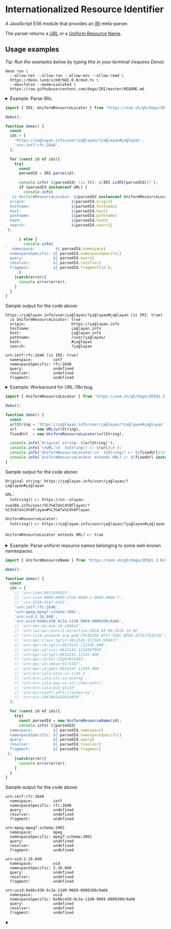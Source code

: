 # Internationalized Resource Identifier

A JavaScript ES6 module that provides an [IRI](https://en.wikipedia.org/wiki/Internationalized_Resource_Identifier)  meta-parser.

The parser returns a [URL](https://developer.mozilla.org/en-US/docs/Web/API/URL) or a [Uniform Resource Name](https://en.wikipedia.org/wiki/Uniform_Resource_Name).

## Usage examples

_Tip: Run the examples below by typing this in your terminal (requires Deno):_

```shell
deno run \
  --allow-net --allow-run --allow-env --allow-read \
  https://deno.land/x/mdrb@2.0.0/mod.ts \
  --dax=false --mode=isolated \
  https://raw.githubusercontent.com/doga/IRI/master/README.md
```

<details data-mdrb>
<summary>Example: Parse IRIs.</summary>

<pre>
description = '''
Running this example is safe, it will not read or write anything to your filesystem.
'''
</pre>
</details>

```javascript
import { IRI, UniformResourceLocator } from 'https://esm.sh/gh/doga/IRI@1.3.0/mod.mjs';

demo();

function demo() {
  const
  ids = [
    'https://çağlayan.info/user/çağlayan/?çağlayan#çağlayan',
    'urn:ietf:rfc:2648',
  ];

  for (const id of ids){
    try{
      const
      parsedId = IRI.parse(id);

      console.info(`${parsedId} (is IRI: ${IRI.isIRI(parsedId)})`);
      if (parsedId instanceof URL) {
        console.info(
`  is UniformResourceLocator: ${parsedId instanceof UniformResourceLocator}
  origin:                    ${parsedId.origin}
  hostname:                  ${parsedId.hostname}
  host:                      ${parsedId.host}
  pathname:                  ${parsedId.pathname}
  hash:                      ${parsedId.hash}
  search:                    ${parsedId.search}
`);

      } else {
        console.info(
`  namespace:         ${ parsedId.namespace}
  namespaceSpecific: ${ parsedId.namespaceSpecific}
  query:             ${ parsedId.query}
  resolver:          ${ parsedId.resolver}
  fragment:          ${ parsedId.fragment}\n`);
      }
    }catch(error){
      console.error(error);
    }
  }
}
```

Sample output for the code above:

```text
https://çağlayan.info/user/çağlayan/?çağlayan#çağlayan (is IRI: true)
  is UniformResourceLocator: true
  origin:                    https://çağlayan.info
  hostname:                  çağlayan.info
  host:                      çağlayan.info
  pathname:                  /user/çağlayan/
  hash:                      #çağlayan
  search:                    ?çağlayan

urn:ietf:rfc:2648 (is IRI: true)
  namespace:         ietf
  namespaceSpecific: rfc:2648
  query:             undefined
  resolver:          undefined
  fragment:          undefined
```

<details data-mdrb>
<summary>Example: Workaround for URL i18n bug.</summary>

<pre>
description = '''
Running this example is safe, it will not read or write anything to your filesystem.
'''
</pre>
</details>

```javascript
import { UniformResourceLocator } from 'https://esm.sh/gh/doga/IRI@1.3.0/mod.mjs';

demo();

function demo() {
  const
  urlString = 'https://çağlayan.info/user/çağlayan/?çağlayan#çağlayan',
  url       = new URL(urlString),
  fixedUrl  = new UniformResourceLocator(urlString);

  console.info(`Original string: ${urlString}`);
  console.info(`\nURL:\n  toString() 👉 ${url}\n`);
  console.info(`UniformResourceLocator:\n  toString() 👉 ${fixedUrl}\n`);
  console.info(`UniformResourceLocator extends URL? 👉 ${fixedUrl instanceof URL}`);
}
```

Sample output for the code above:

```text
Original string: https://çağlayan.info/user/çağlayan/?çağlayan#çağlayan

URL:
  toString() 👉 https://xn--alayan-vua36b.info/user/%C3%A7a%C4%9Flayan/?%C3%A7a%C4%9Flayan#%C3%A7a%C4%9Flayan

UniformResourceLocator:
  toString() 👉 https://çağlayan.info/user/çağlayan/?çağlayan#çağlayan

UniformResourceLocator extends URL? 👉 true
```

<details data-mdrb>
<summary>Example: Parse uniform resource names belonging to some well-known namespaces.</summary>

<pre>
description = '''
Running this example is safe, it will not read or write anything to your filesystem.
'''
</pre>
</details>

```javascript
import { UniformResourceName } from 'https://esm.sh/gh/doga/IRI@1.3.0/mod.mjs';

demo();

function demo() {
  const
  ids = [
    // 'urn:isbn:0451450523',
    // 'urn:isan:0000-0000-2CEA-0000-1-0000-0000-Y',
    // 'urn:ISSN:0167-6423',
    'urn:ietf:rfc:2648',
    'urn:mpeg:mpeg7:schema:2001',
    'urn:oid:2.16.840',
    'urn:uuid:6e8bc430-9c3a-11d9-9669-0800200c9a66',
    // 'urn:nbn:de:bvb:19-146642',
    // 'urn:lex:eu:council:directive:2010-03-09;2010-19-UE',
    // 'urn:lsid:zoobank.org:pub:CDC8D258-8F57-41DC-B560-247E17D3DC8C',
    // 'urn:epc:class:lgtin:4012345.012345.998877',
    // 'urn:epc:id:sgtin:0614141.112345.400',
    // 'urn:epc:id:sscc:0614141.1234567890',
    // 'urn:epc:id:sgln:0614141.12345.400',
    // 'urn:epc:id:bic:CSQU3054383',
    // 'urn:epc:id:imovn:9176187',
    // 'urn:epc:id:gdti:0614141.12345.400',
    // 'urn:mrn:iala:aton:us:1234.5',
    // 'urn:mrn:iala:vts:ca:ecareg',
    // 'urn:mrn:iala:wwy:us:atl:chba:potri',
    // 'urn:mrn:iala:pub:g1143',
    // 'urn:microsoft:adfs:claimsxray',
    // 'urn:eic:10X1001A1001A450',
  ];

  for (const id of ids){
    try{
      const parsedId = new UniformResourceName(id);
      console.info(`${parsedId}
  namespace:         ${ parsedId.namespace}
  namespaceSpecific: ${ parsedId.namespaceSpecific}
  query:             ${ parsedId.query}
  resolver:          ${ parsedId.resolver}
  fragment:          ${ parsedId.fragment}
`);
    }catch(error){
      console.error(error);
    }
  }
}
```

Sample output for the code above:

```text
urn:ietf:rfc:2648
  namespace:         ietf
  namespaceSpecific: rfc:2648
  query:             undefined
  resolver:          undefined
  fragment:          undefined

urn:mpeg:mpeg7:schema:2001
  namespace:         mpeg
  namespaceSpecific: mpeg7:schema:2001
  query:             undefined
  resolver:          undefined
  fragment:          undefined

urn:oid:2.16.840
  namespace:         oid
  namespaceSpecific: 2.16.840
  query:             undefined
  resolver:          undefined
  fragment:          undefined

urn:uuid:6e8bc430-9c3a-11d9-9669-0800200c9a66
  namespace:         uuid
  namespaceSpecific: 6e8bc430-9c3a-11d9-9669-0800200c9a66
  query:             undefined
  resolver:          undefined
  fragment:          undefined
```

∎
